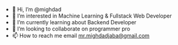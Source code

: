 - 👋 Hi, I’m @mighdad
- 👀 I’m interested in Machine Learning & Fullstack Web Developer
- 🌱 I’m currently learning about Backend Developer
- 💞️ I’m looking to collaborate on programmer pro
- 📫 How to reach me email mr.mighdadjaba@gmail.com

<!---
mbredetss/mbredetss is a ✨ special ✨ repository because its `README.md` (this file) appears on your GitHub profile.
You can click the Preview link to take a look at your changes.
--->
